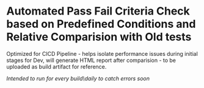# Automated Pass Fail Criteria Check based on Predefined Conditions and Relative Comparision with Old tests

Optimized for CICD Pipeline - helps isolate performance issues during initial stages for Dev, will generate HTML report after comparision - to be uploaded as build artifact for reference.

*Intended to run for every build\daily to catch errors soon*

